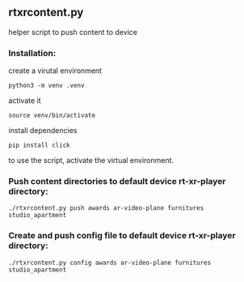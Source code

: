 ## rtxrcontent.py

helper script to push content to device 

### Installation:

create a virutal environment
```
python3 -m venv .venv
```

activate it
```
source venv/bin/activate
```

install dependencies
```
pip install click
```


to use the script, activate the virtual environment.


### Push content directories to default device rt-xr-player directory:
```
./rtxrcontent.py push awards ar-video-plane furnitures studio_apartment
```

### Create and push config file to default device rt-xr-player directory:
```
./rtxrcontent.py config awards ar-video-plane furnitures studio_apartment
```